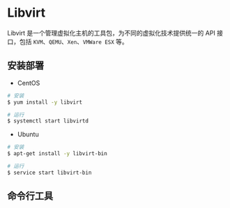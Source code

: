 # Libvirt

Libvirt 是一个管理虚拟化主机的工具包，为不同的虚拟化技术提供统一的 API 接口，包括 `KVM`、`QEMU`、`Xen`、`VMWare ESX` 等。

## 安装部署

* CentOS

```sh
# 安装
$ yum install -y libvirt

# 运行
$ systemctl start libvirtd
```

* Ubuntu

```sh
# 安装
$ apt-get install -y libvirt-bin

# 运行
$ service start libvirt-bin
```

## 命令行工具

